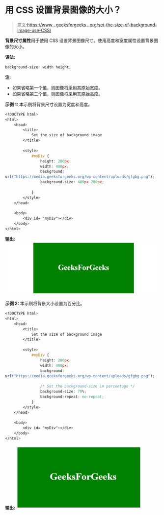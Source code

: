# 用 CSS 设置背景图像的大小？

> 原文:[https://www . geeksforgeeks . org/set-the-size-of-background-image-use-CSS/](https://www.geeksforgeeks.org/set-the-size-of-background-image-using-css/)

**背景尺寸属性**用于使用 CSS 设置背景图像尺寸。使用高度和宽度属性设置背景图像的大小。

**语法:**

```css
background-size: width height;
```

**注:**

*   如果省略第一个值，则图像将采用其原始宽度。
*   如果省略第二个值，则图像将采用其原始高度。

**示例 1:** 本示例将背景尺寸设置为宽度和高度。

```css
<!DOCTYPE html> 
<html> 
    <head> 
        <title> 
            Set the size of background image
        </title> 

        <style>
            #myDiv {
                height: 200px;
                width: 400px;
                background: 
url("https://media.geeksforgeeks.org/wp-content/uploads/gfgbg.png");
                background-size: 400px 200px;

            }
        </style>
    </head>

    <body> 
        <div id= "myDiv"></div>
    </body> 
</html>                    
```

**输出:**
![](img/69fd10688aa1e45ba9d51d142119bd2f.png)

**示例 2:** 本示例将背景大小设置为百分比。

```css
<!DOCTYPE html> 
<html> 
    <head> 
        <title> 
            Set the size of background image
        </title> 

        <style>
            #myDiv {
                height: 200px;
                width: 400px;
                background: 
url("https://media.geeksforgeeks.org/wp-content/uploads/gfgbg.png");

                /* Set the background-size in percentage */
                background-size: 70%;
                background-repeat: no-repeat; 
            }
        </style>
    </head>

    <body> 
        <div id= "myDiv"></div>
    </body> 
</html>                     
```

**输出:**
![](img/3463c4fe3aeb2af94cb6f3f87b00581d.png)